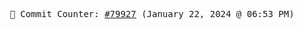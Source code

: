 <p align="center">
    <samp>
        📮 Commit Counter: <a href="https://github.com/Javascript-void0/Javascript-void0/commits/main">#79927</a> (January 22, 2024 @ 06:53 PM)
    </samp>
</p>